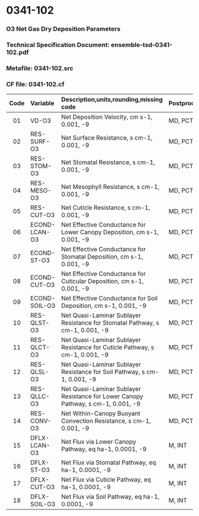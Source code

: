# 0341-102
### O3 Net Gas Dry Deposition Parameters
### Technical Specification Document: ensemble-tsd-0341-102.pdf
### Metafile: 0341-102.src
### CF file: 0341-102.cf
|Code|Variable|Description,units,rounding,missing code|Postprocessing|
|:-:|:-|:-|:-|
|01|VD-O3|Net Deposition Velocity, cm s-1, 0.001, -9|MD, PCT, 50|
|02|RES-SURF-O3|Net Surface Resistance, s cm-1, 0.001, -9|MD, PCT, 50|
|03|RES-STOM-O3|Net Stomatal Resistance, s cm-1, 0.001, -9|MD, PCT, 50|
|04|RES-MESO-O3|Net Mesophyll Resistance, s cm-1, 0.001, -9|MD, PCT, 50|
|05|RES-CUT-O3|Net Cuticle Resistance, s cm-1, 0.001, -9|MD, PCT, 50|
|06|ECOND-LCAN-O3|Net Effective Conductance for Lower Canopy Deposition, cm s-1, 0.001, -9|MD, PCT, 50|
|07|ECOND-ST-O3|Net Effective Conductance for Stomatal Deposition, cm s-1, 0.001, -9|MD, PCT, 50|
|08|ECOND-CUT-O3|Net Effective Conductance for Cuticular Deposition, cm s-1, 0.001, -9|MD, PCT, 50|
|09|ECOND-SOIL-O3|Net Effective Conductance for Soil Deposition, cm s-1, 0.001, -9|MD, PCT, 50|
|10|RES-QLST-O3|Net Quasi-Laminar Sublayer Resistance for Stomatal Pathway, s cm-1, 0.001, -9|MD, PCT, 50|
|11|RES-QLCT-O3|Net Quasi-Laminar Sublayer Resistance for Cuticle Pathway, s cm-1, 0.001, -9|MD, PCT, 50|
|12|RES-QLSL-O3|Net Quasi-Laminar Sublayer Resistance for Soil  Pathway, s cm-1, 0.001, -9|MD, PCT, 50|
|13|RES-QLLC-O3|Net Quasi-Laminar Sublayer Resistance for Lower Canopy Pathway, s cm-1, 0.001, -9|MD, PCT, 50|
|14|RES-CONV-O3|Net Within-Canopy Buoyant Convection Resistance, s cm-1, 0.001, -9|MD, PCT, 50|
|15|DFLX-LCAN-O3|Net Flux via Lower Canopy Pathway, eq ha-1, 0.0001, -9|M, INT|
|16|DFLX-ST-O3|Net Flux via Stomatal Pathway, eq ha-1, 0.0001, -9|M, INT|
|17|DFLX-CUT-O3|Net Flux via Cuticle Pathway, eq ha-1, 0.0001, -9|M, INT|
|18|DFLX-SOIL-O3|Net Flux via Soil Pathway, eq ha-1, 0.0001, -9|M, INT|
